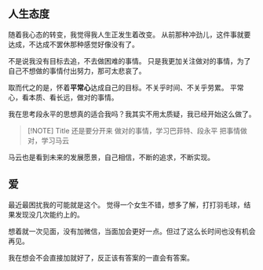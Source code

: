 ## 人生态度

随着我心态的转变，我觉得我人生正发生着改变。
从前那种冲劲儿，这件事就要达成，不达成不罢休那种感觉好像没有了。

不是说我没有目标去追，不去做困难的事情。
只是我更加关注做对的事情，为了自己不想做的事情付出努力，那可太悲哀了。

取而代之的是，怀着**平常心**达成自己的目标。不关乎时间、不关乎劳累。
平常心，看本质、看长远，做对的事情。

我在思考段永平的思想真的适合我吗？我其实不用太质疑，我已经开始这么做了。

> [!NOTE] Title
> 还是要分开来
> 做对的事情，学习巴菲特、段永平
> 把事情做对，学习马云

马云也是看到未来的发展愿景，自己相信，不断的追求，不断实现。

## 爱

最近最困扰我的可能就是这个。
觉得一个女生不错，想多了解，打打羽毛球，结果发现没几次能约上的。

想着就一次见面，没有加微信，当面加会更好一点。但过了这么长时间也没有机会再见。

我在想会不会直接加就好了，反正该有答案的一直会有答案。
